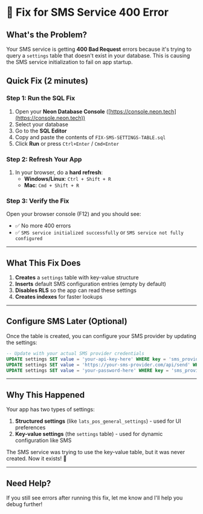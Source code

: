 # 🔧 Fix for SMS Service 400 Error

## What's the Problem?

Your SMS service is getting **400 Bad Request** errors because it's trying to query a `settings` table that doesn't exist in your database. This is causing the SMS service initialization to fail on app startup.

## Quick Fix (2 minutes)

### Step 1: Run the SQL Fix

1. Open your **Neon Database Console** ([https://console.neon.tech](https://console.neon.tech))
2. Select your database
3. Go to the **SQL Editor**
4. Copy and paste the contents of `FIX-SMS-SETTINGS-TABLE.sql`
5. Click **Run** or press `Ctrl+Enter` / `Cmd+Enter`

### Step 2: Refresh Your App

1. In your browser, do a **hard refresh**:
   - **Windows/Linux**: `Ctrl + Shift + R`
   - **Mac**: `Cmd + Shift + R`

### Step 3: Verify the Fix

Open your browser console (F12) and you should see:
- ✅ No more 400 errors
- ✅ `SMS service initialized successfully` or `SMS service not fully configured`

---

## What This Fix Does

1. **Creates** a `settings` table with key-value structure
2. **Inserts** default SMS configuration entries (empty by default)
3. **Disables RLS** so the app can read these settings
4. **Creates indexes** for faster lookups

---

## Configure SMS Later (Optional)

Once the table is created, you can configure your SMS provider by updating the settings:

```sql
-- Update with your actual SMS provider credentials
UPDATE settings SET value = 'your-api-key-here' WHERE key = 'sms_provider_api_key';
UPDATE settings SET value = 'https://your-sms-provider.com/api/send' WHERE key = 'sms_api_url';
UPDATE settings SET value = 'your-password-here' WHERE key = 'sms_provider_password';
```

---

## Why This Happened

Your app has two types of settings:
1. **Structured settings** (like `lats_pos_general_settings`) - used for UI preferences
2. **Key-value settings** (the `settings` table) - used for dynamic configuration like SMS

The SMS service was trying to use the key-value table, but it was never created. Now it exists! 🎉

---

## Need Help?

If you still see errors after running this fix, let me know and I'll help you debug further!

